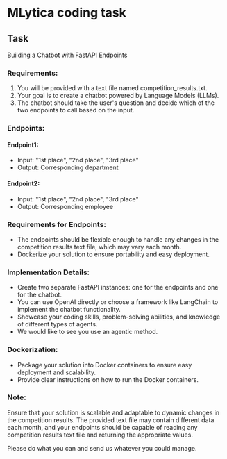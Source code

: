 # MLytica coding task

## Task
Building a Chatbot with FastAPI Endpoints

### Requirements:
1. You will be provided with a text file named competition_results.txt.
2. Your goal is to create a chatbot powered by Language Models (LLMs).
3. The chatbot should take the user's question and decide which of the two endpoints to call based on the input.

### Endpoints:
#### Endpoint1:
- Input: "1st place", "2nd place", "3rd place"
- Output: Corresponding department

#### Endpoint2:
- Input: "1st place", "2nd place", "3rd place"
- Output: Corresponding employee

### Requirements for Endpoints:
- The endpoints should be flexible enough to handle any changes in the competition results text file, which may vary each month.
- Dockerize your solution to ensure portability and easy deployment.

### Implementation Details:
- Create two separate FastAPI instances: one for the endpoints and one for the chatbot.
- You can use OpenAI directly or choose a framework like LangChain to implement the chatbot functionality.
- Showcase your coding skills, problem-solving abilities, and knowledge of different types of agents.
- We would like to see you use an agentic method.

### Dockerization:
- Package your solution into Docker containers to ensure easy deployment and scalability.
- Provide clear instructions on how to run the Docker containers.

### Note:
Ensure that your solution is scalable and adaptable to dynamic changes in the competition results. The provided text file may contain different data each month, and your endpoints should be capable of reading any competition results text file and returning the appropriate values. 

Please do what you can and send us whatever you could manage.